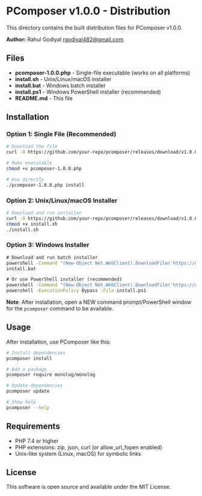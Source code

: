 # PComposer v1.0.0 - Distribution

This directory contains the built distribution files for PComposer v1.0.0.

**Author:** Rahul Godiyal <rgodiyal482@gmail.com>

## Files

- **pcomposer-1.0.0.php** - Single-file executable (works on all platforms)
- **install.sh** - Unix/Linux/macOS installer
- **install.bat** - Windows batch installer
- **install.ps1** - Windows PowerShell installer (recommended)
- **README.md** - This file

## Installation

### Option 1: Single File (Recommended)
```bash
# Download the file
curl -O https://github.com/your-repo/pcomposer/releases/download/v1.0.0/pcomposer-1.0.0.php

# Make executable
chmod +x pcomposer-1.0.0.php

# Use directly
./pcomposer-1.0.0.php install
```

### Option 2: Unix/Linux/macOS Installer
```bash
# Download and run installer
curl -O https://github.com/your-repo/pcomposer/releases/download/v1.0.0/install.sh
chmod +x install.sh
./install.sh
```

### Option 3: Windows Installer
```cmd
# Download and run batch installer
powershell -Command "(New-Object Net.WebClient).DownloadFile('https://github.com/your-repo/pcomposer/releases/download/v1.0.0/install.bat', 'install.bat')"
install.bat

# Or use PowerShell installer (recommended)
powershell -Command "(New-Object Net.WebClient).DownloadFile('https://github.com/your-repo/pcomposer/releases/download/v1.0.0/install.ps1', 'install.ps1')"
powershell -ExecutionPolicy Bypass -File install.ps1
```

**Note**: After installation, open a NEW command prompt/PowerShell window for the `pcomposer` command to be available.

## Usage

After installation, use PComposer like this:

```bash
# Install dependencies
pcomposer install

# Add a package
pcomposer require monolog/monolog

# Update dependencies
pcomposer update

# Show help
pcomposer --help
```

## Requirements

- PHP 7.4 or higher
- PHP extensions: zip, json, curl (or allow_url_fopen enabled)
- Unix-like system (Linux, macOS) for symbolic links

## License

This software is open source and available under the MIT License.
